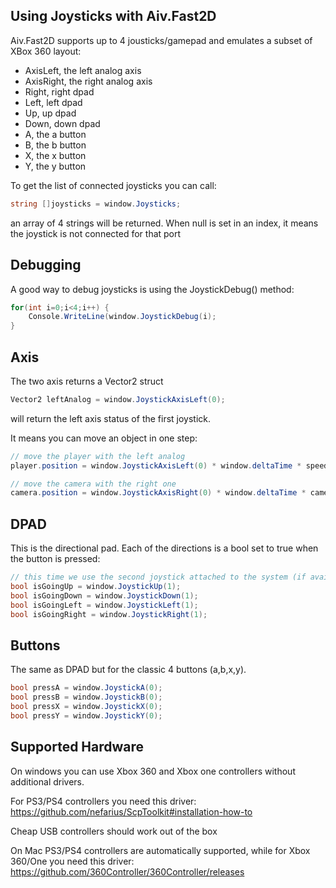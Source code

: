 Using Joysticks with Aiv.Fast2D
-------------------------------

Aiv.Fast2D supports up to 4 jousticks/gamepad and emulates a subset of XBox 360 layout:

* AxisLeft, the left analog axis
* AxisRight, the right analog axis
* Right, right dpad
* Left, left dpad
* Up, up dpad
* Down, down dpad
* A, the a button
* B, the b button
* X, the x button
* Y, the y button


To get the list of connected joysticks you can call:

```cs
string []joysticks = window.Joysticks;
```

an array of 4 strings will be returned. When null is set in an index, it means the joystick is not connected for that port

Debugging
---------

A good way to debug joysticks is using the JoystickDebug() method:

```cs
for(int i=0;i<4;i++) {
    Console.WriteLine(window.JoystickDebug(i);
}
```

Axis
----

The two axis returns a Vector2 struct

```cs
Vector2 leftAnalog = window.JoystickAxisLeft(0);
```

will return the left axis status of the first joystick.

It means you can move an object in one step:

```cs
// move the player with the left analog
player.position = window.JoystickAxisLeft(0) * window.deltaTime * speed;

// move the camera with the right one
camera.position = window.JoystickAxisRight(0) * window.deltaTime * cameraSpeed;
```

DPAD
----

This is the directional pad. Each of the directions is a bool set to true when the button is pressed:

```cs
// this time we use the second joystick attached to the system (if available)
bool isGoingUp = window.JoystickUp(1);
bool isGoingDown = window.JoystickDown(1);
bool isGoingLeft = window.JoystickLeft(1);
bool isGoingRight = window.JoystickRight(1);
```

Buttons
-------

The same as DPAD but for the classic 4 buttons (a,b,x,y).

```cs
bool pressA = window.JoystickA(0);
bool pressB = window.JoystickB(0);
bool pressX = window.JoystickX(0);
bool pressY = window.JoystickY(0);
```

Supported Hardware
------------------

On windows you can use Xbox 360 and Xbox one controllers without additional drivers.

For PS3/PS4 controllers you need this driver: https://github.com/nefarius/ScpToolkit#installation-how-to

Cheap USB controllers should work out of the box

On Mac PS3/PS4 controllers are automatically supported, while for Xbox 360/One you need this driver: https://github.com/360Controller/360Controller/releases
